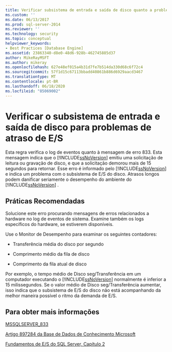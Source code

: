 ```yaml
---
title: Verificar subsistema de entrada e saída de disco quanto a problemas de atraso de E/S | Microsoft Docs
ms.custom: ''
ms.date: 06/13/2017
ms.prod: sql-server-2014
ms.reviewer: ''
ms.technology: security
ms.topic: conceptual
helpviewer_keywords:
- Best Practices [Database Engine]
ms.assetid: 23863340-d8e0-48d6-928b-462745885d37
author: MikeRayMSFT
ms.author: mikeray
ms.openlocfilehash: 627e48ef015a4b31d7fe7b514da330d68c6f72c4
ms.sourcegitcommit: 57f1d15c67113bbadd40861b886d6929aacd3467
ms.translationtype: MT
ms.contentlocale: pt-BR
ms.lasthandoff: 06/18/2020
ms.locfileid: "85069002"
---
```

# <a name="check-disk-input-and-output-subsystem-for-io-delay-problems"></a>Verificar o subsistema de entrada e saída de disco para problemas de atraso de E/S
  Esta regra verifica o log de eventos quanto à mensagem de erro 833. Esta mensagem indica que o [!INCLUDE[ssNoVersion](../../includes/ssnoversion-md.md)] emitiu uma solicitação de leitura ou gravação de disco, e que a solicitação demorou mais de 15 segundos para retornar. Esse erro é informado pelo [!INCLUDE[ssNoVersion](../../includes/ssnoversion-md.md)] e indica um problema com o subsistema de E/S do disco. Atrasos longos podem danificar seriamente o desempenho do ambiente do [!INCLUDE[ssNoVersion](../../includes/ssnoversion-md.md)] .  
  
## <a name="best-practices-recommendations"></a>Práticas Recomendadas  
 Solucione este erro procurando mensagens de erros relacionados a hardware no log de eventos de sistema. Examine também os logs específicos do hardware, se estiverem disponíveis.  
  
 Use o Monitor de Desempenho para examinar os seguintes contadores:  
  
-   Transferência média do disco por segundo  
  
-   Comprimento médio da fila de disco  
  
-   Comprimento da fila atual de disco  
  
 Por exemplo, o tempo médio de Disco seg/Transferência em um computador executando o [!INCLUDE[ssNoVersion](../../includes/ssnoversion-md.md)] normalmente é inferior a 15 milissegundos. Se o valor médio de Disco seg/Transferência aumentar, isso indica que o subsistema de E/S do disco não está acompanhando da melhor maneira possível o ritmo da demanda de E/S.  
  
## <a name="for-more-information"></a>Para obter mais informações  
 [MSSQLSERVER_833](../errors-events/mssqlserver-833-database-engine-error.md)  
  
 [Artigo 897284 da Base de Dados de Conhecimento Microsoft](https://go.microsoft.com/fwlink/?linkid=117743)  
  
 [Fundamentos de E/S do SQL Server, Capítulo 2](/previous-versions/sql/sql-server-2005/administrator/cc917726(v=technet.10))  
  
  
